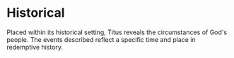 # Historical

Placed within its historical setting, Titus reveals the circumstances of God's people. The events described reflect a specific time and place in redemptive history.

